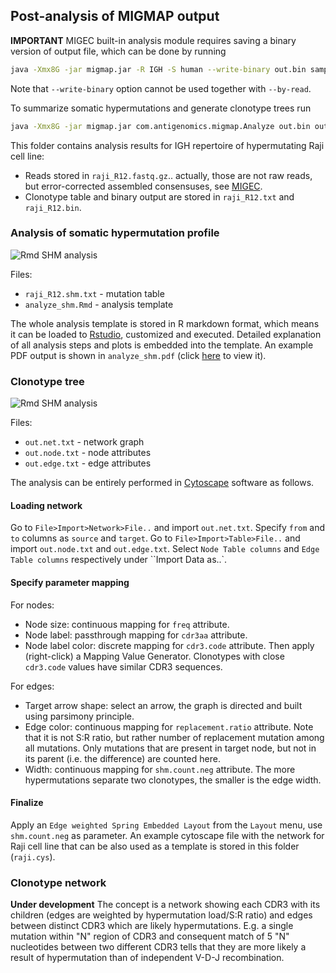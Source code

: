 ## Post-analysis of MIGMAP output

**IMPORTANT** MIGEC built-in analysis module requires saving a binary version of output file, which can be done by running

```bash
java -Xmx8G -jar migmap.jar -R IGH -S human --write-binary out.bin sample.fastq.gz out.txt
```

Note that ``--write-binary`` option cannot be used together with ``--by-read``.

To summarize somatic hypermutations and generate clonotype trees run

```bash
java -Xmx8G -jar migmap.jar com.antigenomics.migmap.Analyze out.bin out
```

This folder contains analysis results for IGH repertoire of hypermutating Raji cell line:

- Reads stored in ``raji_R12.fastq.gz``.. actually, those are not raw reads, but error-corrected assembled consensuses, see [MIGEC](https://github.com/mikessh/migec).
- Clonotype table and binary output are stored in ``raji_R12.txt`` and ``raji_R12.bin``.

### Analysis of somatic hypermutation profile

![Rmd SHM analysis](https://github.com/mikessh/migmap/blob/develop/post/analyze_shm.png)

Files:

- ``raji_R12.shm.txt`` - mutation table
- ``analyze_shm.Rmd`` - analysis template

The whole analysis template is stored in R markdown format, which means it can be loaded to [Rstudio](http://rmarkdown.rstudio.com/), customized and executed. Detailed explanation of all analysis steps and plots is embedded into the template. An example PDF output is shown in ``analyze_shm.pdf`` (click [here](https://github.com/mikessh/migmap/blob/develop/post/analyze_shm.pdf) to view it).

### Clonotype tree

![Rmd SHM analysis](https://github.com/mikessh/migmap/blob/develop/post/raji.png)

Files:

- ``out.net.txt`` - network graph
- ``out.node.txt`` - node attributes
- ``out.edge.txt`` - edge attributes

The analysis can be entirely performed in [Cytoscape](http://www.cytoscape.org/) software as follows.

#### Loading network

Go to ``File>Import>Network>File..`` and import ``out.net.txt``. Specify ``from`` and ``to`` columns as ``source`` and ``target``.
Go to ``File>Import>Table>File..`` and import ``out.node.txt`` and ``out.edge.txt``. Select ``Node Table columns`` and ``Edge Table columns`` respectively under ``Import Data as..`.

#### Specify parameter mapping

For nodes:

- Node size: continuous mapping for ``freq`` attribute.
- Node label: passthrough mapping for ``cdr3aa`` attribute.
- Node label color: discrete mapping for ``cdr3.code`` attribute. Then apply (right-click) a Mapping Value Generator. Clonotypes with close ``cdr3.code`` values have similar CDR3 sequences.

For edges:

- Target arrow shape: select an arrow, the graph is directed and built using parsimony principle.
- Edge color: continuous mapping for ``replacement.ratio`` attribute. Note that it is not S:R ratio, but rather number of replacement mutation among all mutations. Only mutations that are present in target node, but not in its parent (i.e. the difference) are counted here.
- Width: continuous mapping for ``shm.count.neg`` attribute. The more hypermutations separate two clonotypes, the smaller is the edge width.

#### Finalize

Apply an ``Edge weighted Spring Embedded Layout`` from the ``Layout`` menu, use ``shm.count.neg`` as parameter. An example cytoscape file with the network for Raji cell line that can be also used as a template is stored in this folder (``raji.cys``).

### Clonotype network

**Under development** The concept is a network showing each CDR3 with its children (edges are weighted by hypermutation load/S:R ratio) and edges between distinct CDR3 which are likely hypermutations. E.g. a single mutation within "N" region of CDR3 and consequent match of 5 "N" nucleotides between two different CDR3 tells that they are more likely a result of hypermutation than of independent V-D-J recombination.